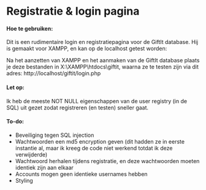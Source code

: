 # Registratie & login pagina

#### Hoe te gebruiken:
Dit is een rudimentaire login en registratiepagina voor de GiftIt database. Hij is gemaakt voor XAMPP, en kan op de localhost getest worden: 

Na het aanzetten van XAMPP en het aanmaken van de GiftIt database plaats je deze bestanden in X:\XAMPP\htdocs\giftit, waarna ze te testen zijn via dit adres: http://localhost/giftit/login.php

#### Let op:
Ik heb de meeste NOT NULL eigenschappen van de user registry (in de SQL) uit gezet zodat registreren (en testen) sneller gaat. 

#### To-do:
- Beveiliging tegen SQL injection
- Wachtwoorden een md5 encryption geven (dit hadden ze in eerste instantie al, maar ik kreeg de code niet werkend totdat ik deze verwijderde)
- Wachtwoord herhalen tijdens registratie, en deze wachtwoorden moeten identiek zijn aan elkaar
- Accounts mogen geen identieke usernames hebben
- Styling
